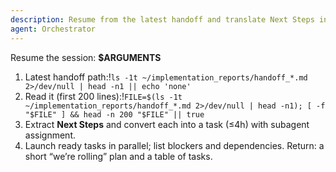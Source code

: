 ```yaml
---
description: Resume from the latest handoff and translate Next Steps into parallel tasks
agent: Orchestrator
---
```

Resume the session: **$ARGUMENTS**

1) Latest handoff path:!`ls -1t ~/implementation_reports/handoff_*.md 2>/dev/null | head -n1 || echo 'none'`
2) Read it (first 200 lines):!`FILE=$(ls -1t ~/implementation_reports/handoff_*.md 2>/dev/null | head -n1); [ -f "$FILE" ] && head -n 200 "$FILE" || true`
3) Extract **Next Steps** and convert each into a task (≤4h) with subagent assignment.
4) Launch ready tasks in parallel; list blockers and dependencies.
Return: a short “we’re rolling” plan and a table of tasks.
